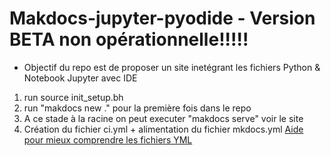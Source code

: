 # Makdocs-jupyter-pyodide - Version BETA non opérationnelle!!!!!

* Objectif du repo est de proposer un site inetégrant les fichiers Python & Notebook Jupyter avec IDE

1. run source init_setup.bh
2. run "makdocs new ." pour la première fois dans le repo
3. A ce stade à la racine on peut executer "makdocs serve" voir le site
4. Création du fichier ci.yml + alimentation du fichier mkdocs.yml [Aide pour mieux comprendre les fichiers YML](https://ericecmorlaix.github.io/adn-Tutoriel_site_web/Yaml/)
